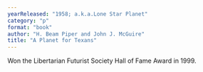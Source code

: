 ```yaml
---
yearReleased: "1958; a.k.a.Lone Star Planet"
category: "p"
format: "book"
author: "H. Beam Piper and John J. McGuire"
title: "A Planet for Texans"
---
```

Won the Libertarian Futurist Society Hall of Fame Award in  1999.